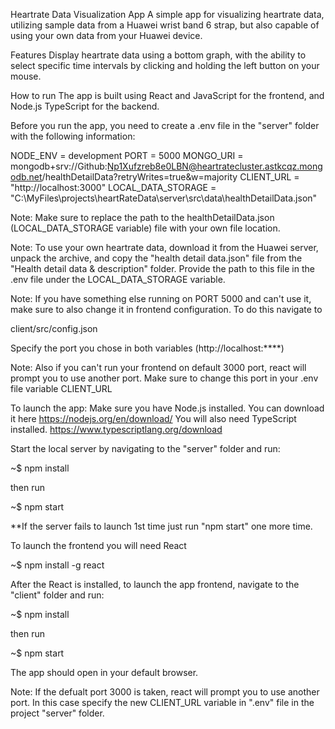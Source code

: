 Heartrate Data Visualization App
A simple app for visualizing heartrate data, utilizing sample data from a Huawei wrist band 6 strap, but also capable of using your own data from your Huawei device.

Features
Display heartrate data using a bottom graph, with the ability to select specific time intervals by clicking and holding the left button on your mouse.

How to run
The app is built using React and JavaScript for the frontend, and Node.js TypeScript for the backend.

Before you run the app, you need to create a .env file in the "server" folder with the following information:

NODE_ENV = development
PORT = 5000
MONGO_URI = mongodb+srv://Github:Np1Xufzreb8e0LBN@heartratecluster.astkcqz.mongodb.net/healthDetailData?retryWrites=true&w=majority
CLIENT_URL = "http://localhost:3000"
LOCAL_DATA_STORAGE = "C:\\MyFiles\\projects\\heartRateData\\server\\src\\data\\healthDetailData.json"

Note: Make sure to replace the path to the healthDetailData.json (LOCAL_DATA_STORAGE variable) file with your own file location.

Note: To use your own heartrate data, download it from the Huawei server, unpack the archive, and copy the "health detail data.json" file from the "Health detail data & description" folder. Provide the path to this file in the .env file under the LOCAL_DATA_STORAGE variable.

Note: If you have something else running on PORT 5000 and can't use it, make sure to also change it in frontend configuration.
To do this navigate to

client/src/config.json

Specify the port you chose in both variables (http://localhost:\*\*\*\*)

Note: Also if you can't run your frontend on default 3000 port, react will prompt you to use another port.
Make sure to change this port in your .env file variable CLIENT_URL

To launch the app:
Make sure you have Node.js installed. You can download it here https://nodejs.org/en/download/
You will also need TypeScript installed. https://www.typescriptlang.org/download

Start the local server by navigating to the "server" folder and run:

~$ npm install

then run

~$ npm start

\*\*If the server fails to launch 1st time just run "npm start" one more time.

To launch the frontend you will need React

~$ npm install -g react

After the React is installed, to launch the app frontend, navigate to the "client" folder and run:

~$ npm install

then run

~$ npm start

The app should open in your default browser.

Note: If the defualt port 3000 is taken, react will prompt you to use another port. In this case specify the new CLIENT_URL variable in ".env" file in the project "server" folder.
